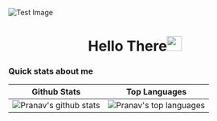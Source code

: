 ![Test Image](https://github.com/mrpranavr/mrpranavr/blob/main/main%20banner.gif)

<h1 align = 'center'>Hello There<img src="https://github.com/souvikguria98/souvikguria98/blob/master/Hi.gif" width="30"></h1>

### Quick stats about me
| Github Stats | Top Languages |
| --- | --- |
| ![Pranav's github stats](https://github-readme-stats.vercel.app/api?username=mrpranavr&show_icons=true&title_color=f6c32c&icon_color=f6c32c&text_color=9f9f9f&bg_color=151515&count_private=true) | ![Pranav's top languages](https://github-readme-stats.vercel.app/api/top-langs/?username=mrpranavr&show_icons=true&title_color=f6c32c&icon_color=f6c32c&text_color=9f9f9f&bg_color=151515&count_private=true&layout=compact) |
